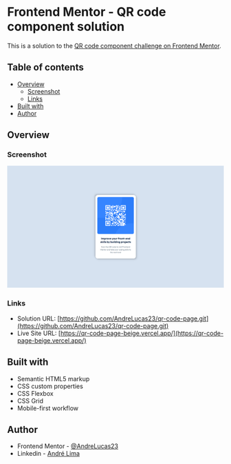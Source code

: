 # Frontend Mentor - QR code component solution

This is a solution to the [QR code component challenge on Frontend Mentor](https://www.frontendmentor.io/challenges/qr-code-component-iux_sIO_H).

## Table of contents

- [Overview](#overview)
  - [Screenshot](#screenshot)
  - [Links](#links)
- [Built with](#built-with)
- [Author](#author)

## Overview

### Screenshot

![screenshot](./images/screenshot.png)

### Links

- Solution URL: [https://github.com/AndreLucas23/qr-code-page.git](https://github.com/AndreLucas23/qr-code-page.git)
- Live Site URL: [https://qr-code-page-beige.vercel.app/](https://qr-code-page-beige.vercel.app/)

## Built with

- Semantic HTML5 markup
- CSS custom properties
- CSS Flexbox
- CSS Grid
- Mobile-first workflow

## Author

- Frontend Mentor - [@AndreLucas23](https://www.frontendmentor.io/profile/AndreLucas23)
- Linkedin - [André Lima](https://www.linkedin.com/in/andr%C3%A9-lima-6a03a6304/)
